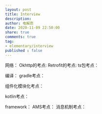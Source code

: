 ```yaml
---
layout: post
title: Interview
description: 
author: 电解质
date: 2020-11-09 22:50:00
share: true
comments: true
tag: 
- elementary/interview
published : false
---
```



网络：
Okhttp的考点:
Retrofit的考点:
ts包考点：


编译：
gradle考点：

组件化模块化考点：

kotlin考点：


framework：
AMS考点：
消息机制考点：